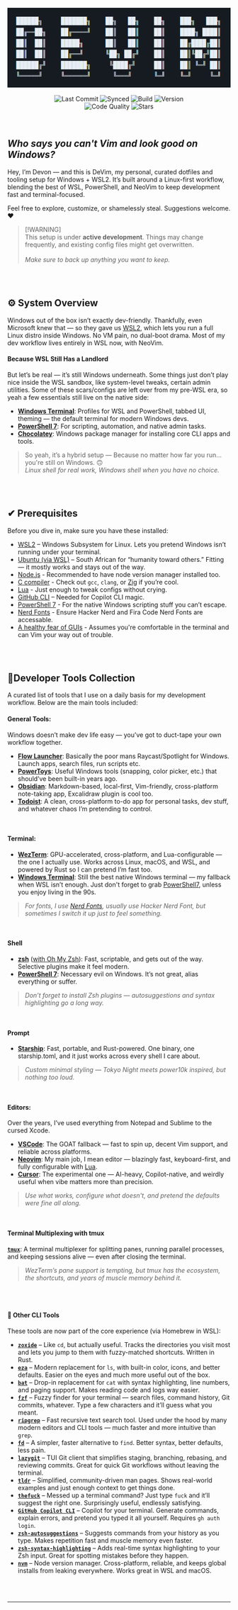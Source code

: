  <p align="center"> 
    <picture>
      <img src="../Docs/logo2.png" height="180">
    </picture>
</p>

<div align="center">
  <img src="https://img.shields.io/github/last-commit/DevonGifford/DeVim?style=for-the-badge" alt="Last Commit">
  <img src="https://img.shields.io/badge/synced-yes-green?style=for-the-badge" alt="Synced">
  <img src="https://img.shields.io/badge/build-passing-brightgreen?style=for-the-badge" alt="Build">
  <img src="https://img.shields.io/badge/version-v1.0-blue?style=for-the-badge" alt="Version">
</div>

<div align="center">
  <img src="https://img.shields.io/badge/code%20quality-excellent-brightgreen?style=for-the-badge" alt="Code Quality">
  <img src="https://img.shields.io/github/stars/DevonGifford/DeVim?style=for-the-badge" alt="Stars">
</div>

<br/>
<br/>

## _**Who says you can't Vim and look good on Windows?**_

Hey, I’m Devon — and this is DeVim, my personal, curated dotfiles and tooling setup for Windows + WSL2. It’s built around a Linux-first workflow, blending the best of WSL, PowerShell, and NeoVim to keep development fast and terminal-focused.

Feel free to explore, customize, or shamelessly steal. Suggestions welcome. ❤️

> [!WARNING]\
> This setup is under **active development**. Things may change frequently, and existing config files might get overwritten.  
> <br /> _Make sure to back up anything you want to keep._  

<br />
<br />

## ⚙️ System Overview

Windows out of the box isn’t exactly dev-friendly. Thankfully, even Microsoft knew that — so they gave us [WSL2](https://learn.microsoft.com/en-us/windows/wsl/), which lets you run a full Linux distro inside Windows. No VM pain, no dual-boot drama. Most of my dev workflow lives entirely in WSL now, with NeoVim.

#### Because WSL Still Has a Landlord

But let’s be real — it’s still Windows underneath. Some things just don’t play nice inside the WSL sandbox, like system-level tweaks, certain admin utilities. Some of these scars/configs are left over from my pre-WSL era, so yeah a few essentials still live on the native side:

-   **[Windows Terminal](https://github.com/microsoft/terminal)**: Profiles for WSL and PowerShell, tabbed UI, theming — the default terminal for modern Windows devs.
-   **[PowerShell 7](https://github.com/PowerShell/PowerShell)**: For scripting, automation, and native admin tasks.
-   **[Chocolatey](https://chocolatey.org/)**: Windows package manager for installing core CLI apps and tools.

> So yeah, it’s a hybrid setup — Because no matter how far you run... you're still on Windows. 🙃
> <br/> _Linux shell for real work, Windows shell when you have no choice._

<br />
<br />

## ✔ Prerequisites

Before you dive in, make sure you have these installed:


-   [WSL2](https://learn.microsoft.com/en-us/windows/wsl/install) – Windows Subsystem for Linux. Lets you pretend Windows isn’t running under your terminal.
-   [Ubuntu (via WSL)](https://ubuntu.com/wsl) – South African for “humanity toward others.” Fitting — it mostly works and stays out of the way.
-   [Node.js](https://nodejs.org/) - Recommended to have node version manager installed too.
-   [C compiler](https://clang.llvm.org/) - Check out `gcc`, `clang`, or [Zig](https://ziglang.org/) if you’re cool.
-   [Lua](https://www.lua.org/) - Just enough to tweak configs without crying.
-   [GitHub CLI](https://cli.github.com/) – Needed for Copilot CLI magic.
-   [PowerShell 7](https://github.com/PowerShell/PowerShell) - For the native Windows scripting stuff you can’t escape.
-   [Nerd Fonts](https://www.nerdfonts.com/) - Ensure Hacker Nerd and Fira Code Nerd Fonts are accessable.
-   [A healthy fear of GUIs](https://www.freecodecamp.org/news/command-line-for-beginners/) - Assumes you're comfortable in the terminal and can Vim your way out of trouble.

<br />
<br />

## 📝Developer Tools Collection

A curated list of tools that I use on a daily basis for my development workflow. Below are the main tools included:

#### General Tools:

Windows doesn’t make dev life easy — you’ve got to duct-tape your own workflow together.

-   **[Flow Launcher](https://github.com/Flow-Launcher/Flow.Launcher)**: Basically the poor mans Raycast/Spotlight for Windows. Launch apps, search files, run scripts etc.
-   **[PowerToys](https://github.com/microsoft/PowerToys)**: Useful Windows tools (snapping, color picker, etc.) that should’ve been built-in years ago.
-   **[Obsidian](https://github.com/obsidianmd)**: Markdown-based, local-first, Vim-friendly, cross-platform note-taking app, Excalidraw plugin is cool too.
-   **[Todoist](https://todoist.com/)**: A clean, cross-platform to-do app for personal tasks, dev stuff, and whatever chaos I’m pretending to control.

<br/>

#### Terminal:
- **[WezTerm](https://wezfurlong.org/wezterm/index.html)**: GPU-accelerated, cross-platform, and Lua-configurable — the one I actually use. Works across Linux, macOS, and WSL, and powered by Rust so I can pretend I’m fast too.
- **[Windows Terminal](https://github.com/microsoft/terminal)**: Still the best native Windows terminal — my fallback when WSL isn’t enough.  Just don't forget to grab [PowerShell7](https://github.com/PowerShell/PowerShell), unless you enjoy living in the 90s.
> *For fonts, I use [Nerd Fonts](https://www.nerdfonts.com/), usually use Hacker Nerd Font, but sometimes I switch it up just to feel something.*
<br/>

#### Shell
- **[zsh](https://www.zsh.org/)** ([with Oh My Zsh](https://ohmyz.sh/)): Fast, scriptable, and gets out of the way. Selective plugins make it feel modern. 
- **[PowerShell 7](https://github.com/PowerShell/PowerShell)**: Necessary evil on Windows. It’s not great, alias everything or suffer.
> *Don’t forget to install Zsh plugins — autosuggestions and syntax highlighting go a long way.*
<br/>

#### Prompt
- **[Starship](https://starship.rs/)**: Fast, portable, and Rust-powered. One binary, one starship.toml, and it just works across every shell I care about.  
> *Custom minimal styling — Tokyo Night meets power10k inspired, but nothing too loud.*
<br/>

#### Editors:
Over the years, I’ve used everything from Notepad and Sublime to the cursed Xcode.
- **[VSCode](https://code.visualstudio.com/)**: The GOAT fallback — fast to spin up, decent Vim support, and reliable across platforms.
- **[Neovim](https://neovim.io/)**: My main job, I mean editor — blazingly fast, keyboard-first, and fully configurable with [Lua](https://www.lua.org/).
- **[Cursor](https://cursor.sh/)**: The experimental one — AI-heavy, Copilot-native, and weirdly useful when vibe matters more than precision.
> *Use what works, configure what doesn't, and pretend the defaults were fine all along.*
<br/>

#### Terminal Multiplexing with tmux
**[`tmux`](https://en.wikipedia.org/wiki/Tmux)**: A terminal multiplexer for splitting panes, running parallel processes, and keeping sessions alive — even after closing the terminal.
> *WezTerm’s pane support is tempting, but tmux has the ecosystem, the shortcuts, and years of muscle memory behind it.*

<br/>
<br/>

#### 🧰 Other CLI Tools
These tools are now part of the core experience (via Homebrew in WSL):
- **[`zoxide`](https://github.com/ajeetdsouza/zoxide)** – Like `cd`, but actually useful. Tracks the directories you visit most and lets you jump to them with fuzzy-matched shortcuts. Written in Rust.  
- **[`eza`](https://github.com/eza-community/eza)** – Modern replacement for `ls`, with built-in color, icons, and better defaults. Easier on the eyes and much more useful out of the box.  
- **[`bat`](https://github.com/sharkdp/bat)** – Drop-in replacement for `cat` with syntax highlighting, line numbers, and paging support. Makes reading code and logs way easier.  
- **[`fzf`](https://github.com/junegunn/fzf)** – Fuzzy finder for your terminal — search files, command history, Git commits, whatever. Type a few characters and it’ll guess what you meant.  
- **[`ripgrep`](https://github.com/BurntSushi/ripgrep)** – Fast recursive text search tool. Used under the hood by many modern editors and CLI tools — much faster and more intuitive than `grep`.  
- **[`fd`](https://github.com/sharkdp/fd)** – A simpler, faster alternative to `find`. Better syntax, better defaults, less pain.  
- **[`lazygit`](https://github.com/jesseduffield/lazygit)** – TUI Git client that simplifies staging, branching, rebasing, and reviewing commits. Great for quick Git workflows without leaving the terminal.  
- **[`tldr`](https://tldr.sh/)** – Simplified, community-driven man pages. Shows real-world examples and just enough context to get things done.  
- **[`thefuck`](https://github.com/nvbn/thefuck)** – Messed up a terminal command? Just type `fuck` and it’ll suggest the right one. Surprisingly useful, endlessly satisfying.  
- **[`GitHub Copilot CLI`](https://github.com/github/cli-copilot)** – Copilot for your terminal. Generate commands, explain errors, and pretend you typed it all yourself. Requires `gh auth login`.  
- **[`zsh-autosuggestions`](https://github.com/zsh-users/zsh-autosuggestions)** – Suggests commands from your history as you type. Makes repetition fast and muscle memory even faster.  
- **[`zsh-syntax-highlighting`](https://github.com/zsh-users/zsh-syntax-highlighting)** – Adds real-time syntax highlighting to your Zsh input. Great for spotting mistakes before they happen.  
- **[`nvm`](https://github.com/nvm-sh/nvm)** – Node version manager. Cross-platform, reliable, and keeps global installs from leaking everywhere. Works great in WSL and macOS.

<br/>
<br/>

---
